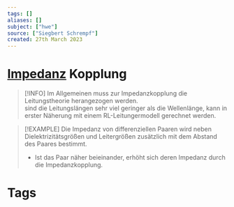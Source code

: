 ```yaml
---
tags: []
aliases: []
subject: ["hwe"]
source: ["Siegbert Schrempf"]
created: 27th March 2023
---
```


# [Impedanz](../Elektrodynamik/Impedanz.md) Kopplung

> [!INFO] Im Allgemeinen muss zur Impedanzkopplung die Leitungstheorie herangezogen werden.  
> sind die Leitungslängen sehr viel geringer als die Wellenlänge, kann in erster Näherung mit einem RL-Leitungermodell gerechnet werden. 

> [!EXAMPLE] Die Impedanz von differenziellen Paaren wird neben Dielektrizitätsgrößen und Leitergrößen zusätzlich mit dem Abstand des Paares bestimmt.
> - Ist das Paar näher beieinander, erhöht sich deren Impedanz durch die Impedanzkopplung.

# Tags